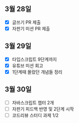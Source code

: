 ## 3월 28일

- [x] 글쓰기 PR 제출
- [x] 자판기 미션 PR 제출

## 3월 29일

- [x] 타입스크립트 9단계까지
- [x] 유튜브 미션 회고
- [x] 1단계때 몰랐던 개념들 정리

## 3월 30일

- [ ] 자바스크립트 챕터 2개
- [ ] 자판기 피드백 반영 및 2단계 시작
- [ ] 코드리뷰 스터디 과제 1/2
